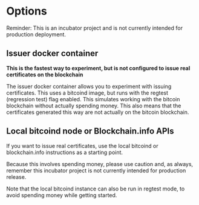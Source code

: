# Options

Reminder: This is an incubator project and is not currently intended for production deployment.

## Issuer docker container

__This is the fastest way to experiment, but is not configured to issue real certificates on the blockchain__


The issuer docker container allows you to experiment with issuing certificates. This uses a bitcoind image, but runs
with the regtest (regression test) flag enabled. This simulates working with the bitcoin blockchain without
actually spending money. This also means that the certificates generated this way are not actually on the bitcoin blockchain.


## Local bitcoind node or Blockchain.info APIs

If you want to issue real certificates, use the local bitcoind or blockchain.info instructions as a starting point.

Because this involves spending money, please use caution and, as always, remember this incubator project is not currently
intended for production release.

 Note that the local bitcoind instance can also be run in regtest mode, to avoid spending money while getting started.


